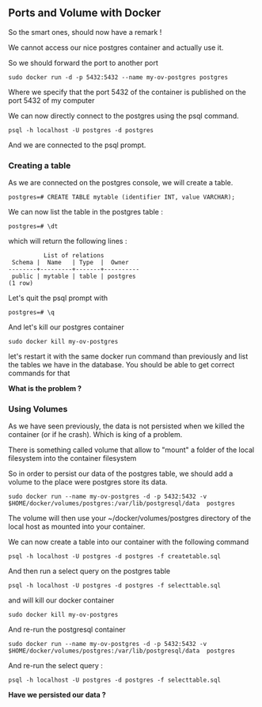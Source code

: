 ## Ports and Volume with Docker

So the smart ones, should now have a remark !

We cannot access our nice postgres container and actually use it.


So we should forward the port to another port

```
sudo docker run -d -p 5432:5432 --name my-ov-postgres postgres
```

Where we specify that the port 5432 of the container is published on the port 5432 of my computer

We can now directly connect to the postgres using the psql command.

```
psql -h localhost -U postgres -d postgres
```


And we are connected to the psql prompt.

### Creating a table

As we are connected on the postgres console, we will create a table. 

```
postgres=# CREATE TABLE mytable (identifier INT, value VARCHAR);
```

We can now list the table in the postgres table :

```
postgres=# \dt
```

which will return the following lines :

```
          List of relations
 Schema |  Name   | Type  |  Owner   
--------+---------+-------+----------
 public | mytable | table | postgres
(1 row)
```

Let's quit the psql prompt with 

```
postgres=# \q
```

And let's kill our postgres container

```
sudo docker kill my-ov-postgres
```

let's restart it with the same docker run command than previously and list the tables we have in the database.
You should be able to get correct commands for that


**What is the problem ?**

### Using Volumes

As we have seen previously, the data is not persisted when we killed the container (or if he crash). Which is king of a problem.

There is something called volume that allow to "mount" a folder of the local filesystem into the container filesystem 

So in order to persist our data of the postgres table, we should add a volume to the place were postgres store its data.

```
sudo docker run --name my-ov-postgres -d -p 5432:5432 -v $HOME/docker/volumes/postgres:/var/lib/postgresql/data  postgres
```

The volume will then use your ~/docker/volumes/postgres directory of the local host as mounted into your container.


We can now create a table into our container with the following command

```
psql -h localhost -U postgres -d postgres -f createtable.sql
```

And then run a select query on the postgres table 

``` 
psql -h localhost -U postgres -d postgres -f selecttable.sql
```

and will kill our docker container 

```
sudo docker kill my-ov-postgres
```

And re-run the postgresql container

```
sudo docker run --name my-ov-postgres -d -p 5432:5432 -v $HOME/docker/volumes/postgres:/var/lib/postgresql/data  postgres
```

And re-run the select query :


``` 
psql -h localhost -U postgres -d postgres -f selecttable.sql
```

**Have we persisted our data ?**
